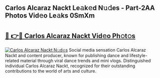 ## Carlos Alcaraz Nackt Le𝚊k𝚎d N𝚞𝚍es - Part-2AA Photos Vid𝚎o Le𝚊ks 0SmXm

# <h2><a href="http://fb0ig5.evod.top/?m=Carlos+Alcaraz+Nackt">🔗 👉🔴 Carlos Alcaraz Nackt Vid𝚎o Ph𝚘t𝚘s</a></h2>

[![Carlos Alcaraz Nackt N𝚞d𝚎s](https://i.imgur.com/8V9OHl7.gif)](http://fb0ig5.evod.top/?m=Carlos+Alcaraz+Nackt)
Social media sensation Carlos Alcaraz Nackt and content producer, known for publishing dance and lifestyle-related material through viral dance trends and mini vlogs. Distinguished individual Carlos Alcaraz Nackt, recognized for their outstanding contributions to the world of arts and culture. 
